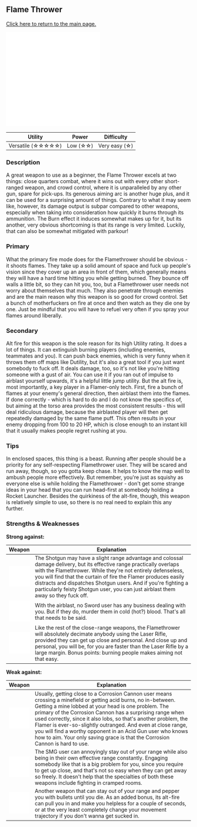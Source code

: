 ## Flame Thrower

[Click here to return to the main page.](Weapons-Guide.md)

<img src="../images/weapons/flamer.png" width="256px"/>

| Utility | Power | Difficulty |
|---------------------|-----------|----------------|
| Versatile (☆☆☆☆☆) | Low (☆☆) | Very easy (☆) |

### Description

A great weapon to use as a beginner, the Flame Thrower excels at two things: close quarters combat, where it wins out with every other short-ranged weapon, and crowd control, where it is unparalleled by any other gun, spare for pick-ups. Its generous aiming arc is another huge plus, and it can be used for a surprising amount of things. Contrary to what it may seem like, however, its damage output is subpar compared to other weapons, especially when taking into consideration how quickly it burns through its ammunition. The Burn effect it induces somewhat makes up for it, but its another, very obvious shortcoming is that its range is very limited. Luckily, that can also be somewhat mitigated with parkour!

### Primary

What the primary fire mode does for the Flamethrower should be obvious - it shoots flames. They take up a solid amount of space and fuck up people's vision since they cover up an area in front of them, which generally means they will have a hard time hitting you while getting burned. They bounce off walls a little bit, so they can hit you, too, but a Flamethrower user needs not worry about themselves that much. They also penetrate through enemies and are the main reason why this weapon is so good for crowd control. Set a bunch of motherfuckers on fire at once and then watch as they die one by one. Just be mindful that you will have to refuel very often if you spray your flames around liberally.

### Secondary

Alt fire for this weapon is the sole reason for its high Utility rating. It does a lot of things. It can extinguish burning players (including enemies, teammates and you). It can push back enemies, which is very funny when it throws them off maps like Dutility, but it's also a great tool if you just want somebody to fuck off. It deals damage, too, so it's not like you're hitting someone with a gust of air. You can use it if you ran out of impulse to airblast yourself upwards, it's a helpful little jump utility. But the alt fire is, most importantly, a key player in a Flamer-only tech. First, fire a bunch of flames at your enemy's general direction, then airblast them into the flames. If done correctly - which is hard to do and I do not know the specifics of, but aiming at the torso area provides the most consistent results - this will deal ridiculous damage, because the airblasted player will then get repeatedly damaged by the same flame puff. This often results in your enemy dropping from 100 to 20 HP, which is close enough to an instant kill that it usually makes people regret rushing at you.

### Tips

In enclosed spaces, this thing is a beast. Running after people should be a priority for any self-respecting Flamethrower user. They will be scared and run away, though, so you gotta keep chase. It helps to know the map well to ambush people more effectively. But remember, you're just as squishy as everyone else is while holding the Flamethrower - don't get some strange ideas in your head that you can run head-first at somebody holding a Rocket Launcher. Besides the quirkiness of the alt-fire, though, this weapon is relatively simple to use, so there is no real need to explain this any further.

### Strengths & Weaknesses

**Strong against:**

| Weapon | Explanation |
| :----: | ----------- |
| <img src="../images/weapons/shotgun.png" width="64px"/> | The Shotgun may have a slight range advantage and colossal damage delivery, but its effective range practically overlaps with the Flamethrower. While they're not entirely defenseless, you will find that the curtain of fire the Flamer produces easily distracts and dispatches Shotgun users. And if you're fighting a particularly feisty Shotgun user, you can just airblast them away so they fuck off. |
| <img src="../images/weapons/sword.png" width="64px"/> | With the airblast, no Sword user has any business dealing with you. But if they do, murder them in cold (hot?) blood. That's all that needs to be said. |
| <img src="../images/weapons/rifle.png" width="64px"/> | Like the rest of the close-range weapons, the Flamethrower will absolutely decimate anybody using the Laser Rifle, provided they can get up close and personal. And close up and personal, you will be, for you are faster than the Laser Rifle by a large margin. Bonus points: burning people makes aiming not that easy. |

**Weak against:**

| Weapon | Explanation |
| :----: | ----------- |
| <img src="../images/weapons/corroder.png" width="64px"/> | Usually, getting close to a Corrosion Cannon user means crossing a minefield or getting acid burns, no in-between. Getting a mine lobbed at your head is one problem. The primary of the Corrosion Cannon has a surprising range when used correctly, since it also lobs, so that's another problem, the Flamer is ever-so-slightly outranged. And even at close range, you will find a worthy opponent in an Acid Gun user who knows how to aim. Your only saving grace is that the Corrosion Cannon is hard to use. |
| <img src="../images/weapons/smg.png" width="64px"/> | The SMG user can annoyingly stay out of your range while also being in their own effective range constantly. Engaging somebody like that is a big problem for you, since you require to get up close, and that's not so easy when they can get away so freely. It doesn't help that the specialties of both these weapons include fighting in cramped rooms. |
| <img src="../images/weapons/plasma.png" width="64px"/> | Another weapon that can stay out of your range and pepper you with bullets until you die. As an added bonus, its alt-fire can pull you in and make you helpless for a couple of seconds, or at the very least completely change your movement trajectory if you don't wanna get sucked in. |
